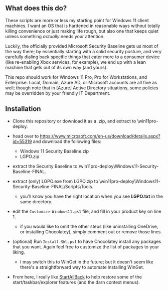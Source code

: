 What does this do?
---
These scripts are more or less my starting point for Windows 11 client machines. I want an OS that is hardened in reasonable ways without totally killing convenience or just making life rough, but also one that keeps quiet unless something _actually_ needs your attention.

Luckily, the officially provided Microsoft Security Baseline gets us most of the way there; by essentially starting with a solid security posture, and very carefully dialing back specific things that cater more to a consumer device (like re-enabling Xbox services, for example), we end up with a lean machine that gets out of its own way (and yours).

This repo should work for Windows 11 Pro, Pro for Workstations, and Enterprise. Local, Domain, Azure AD, or Microsoft accounts are all fine as well; though note that in [Azure] Active Directory situations, some policies may be overridden by your friendly IT Department.

Installation
---
- Clone this repository or download it as a .zip, and extract to \win11pro-deploy.
- head over to https://www.microsoft.com/en-us/download/details.aspx?id=55319 and download the following files:
  - Windows 11 Security Baseline.zip
  - LGPO.zip
- extract the Security Baseline to \win11pro-deploy\Windows11-Security-Baseline-FINAL.
- extract (only) LGPO.exe from LGPO.zip to \win11pro-deploy\Windows11-Security-Baseline-FINAL\Scripts\Tools.
  - you'll know you have the right location when you see **LGPO.txt** in the same directory.

- edit the `Customize-Windows11.ps1` file, and fill in your product key on line 1.
  - if you would like to omit the other steps (like uninstalling OneDrive, or installing Chocolatey), simply comment out or remove those lines.

- (optional) Run `Install-SWL.ps1` to have Chocolatey install any packages that you want. Again feel free to customize the list of packages to your liking.
  - I may switch this to WinGet in the future; but it doesn't seem like there's a straightforward way to automate installing WinGet.

- From here, I really like [StartAllBack](https://www.startallback.com) to help restore some of the start/taskbar/explorer features (and the darn context menus).